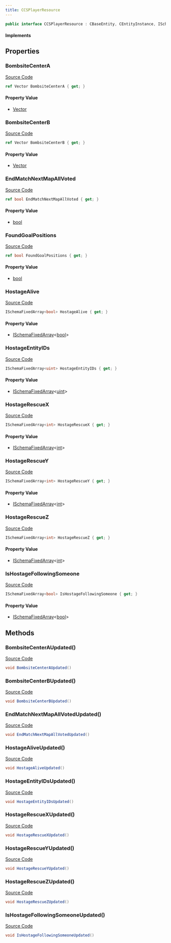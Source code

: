 ```yaml
---
title: CCSPlayerResource
---
```


```csharp
public interface CCSPlayerResource : CBaseEntity, CEntityInstance, ISchemaClass<CEntityInstance>, ISchemaClass<CBaseEntity>, ISchemaClass<CCSPlayerResource>, ISchemaField, ISchemaClass, INativeHandle
```

#### Implements

## Properties

### BombsiteCenterA

[Source Code](https://github.com/swiftly-solution/swiftlys2/blob/main/managed/src/SwiftlyS2.Generated/Schemas/Interfaces/CCSPlayerResource.cs#L23)

```csharp
ref Vector BombsiteCenterA { get; }
```

#### Property Value

- [Vector](/docs/api/shared/natives/vector)

### BombsiteCenterB

[Source Code](https://github.com/swiftly-solution/swiftlys2/blob/main/managed/src/SwiftlyS2.Generated/Schemas/Interfaces/CCSPlayerResource.cs#L25)

```csharp
ref Vector BombsiteCenterB { get; }
```

#### Property Value

- [Vector](/docs/api/shared/natives/vector)

### EndMatchNextMapAllVoted

[Source Code](https://github.com/swiftly-solution/swiftlys2/blob/main/managed/src/SwiftlyS2.Generated/Schemas/Interfaces/CCSPlayerResource.cs#L33)

```csharp
ref bool EndMatchNextMapAllVoted { get; }
```

#### Property Value

- [bool](https://learn.microsoft.com/dotnet/api/system.boolean)

### FoundGoalPositions

[Source Code](https://github.com/swiftly-solution/swiftlys2/blob/main/managed/src/SwiftlyS2.Generated/Schemas/Interfaces/CCSPlayerResource.cs#L35)

```csharp
ref bool FoundGoalPositions { get; }
```

#### Property Value

- [bool](https://learn.microsoft.com/dotnet/api/system.boolean)

### HostageAlive

[Source Code](https://github.com/swiftly-solution/swiftlys2/blob/main/managed/src/SwiftlyS2.Generated/Schemas/Interfaces/CCSPlayerResource.cs#L17)

```csharp
ISchemaFixedArray<bool> HostageAlive { get; }
```

#### Property Value

- [ISchemaFixedArray](/docs/api/shared/schemas/ischemafixedarray-1)<[bool](https://learn.microsoft.com/dotnet/api/system.boolean)>

### HostageEntityIDs

[Source Code](https://github.com/swiftly-solution/swiftlys2/blob/main/managed/src/SwiftlyS2.Generated/Schemas/Interfaces/CCSPlayerResource.cs#L21)

```csharp
ISchemaFixedArray<uint> HostageEntityIDs { get; }
```

#### Property Value

- [ISchemaFixedArray](/docs/api/shared/schemas/ischemafixedarray-1)<[uint](https://learn.microsoft.com/dotnet/api/system.uint32)>

### HostageRescueX

[Source Code](https://github.com/swiftly-solution/swiftlys2/blob/main/managed/src/SwiftlyS2.Generated/Schemas/Interfaces/CCSPlayerResource.cs#L27)

```csharp
ISchemaFixedArray<int> HostageRescueX { get; }
```

#### Property Value

- [ISchemaFixedArray](/docs/api/shared/schemas/ischemafixedarray-1)<[int](https://learn.microsoft.com/dotnet/api/system.int32)>

### HostageRescueY

[Source Code](https://github.com/swiftly-solution/swiftlys2/blob/main/managed/src/SwiftlyS2.Generated/Schemas/Interfaces/CCSPlayerResource.cs#L29)

```csharp
ISchemaFixedArray<int> HostageRescueY { get; }
```

#### Property Value

- [ISchemaFixedArray](/docs/api/shared/schemas/ischemafixedarray-1)<[int](https://learn.microsoft.com/dotnet/api/system.int32)>

### HostageRescueZ

[Source Code](https://github.com/swiftly-solution/swiftlys2/blob/main/managed/src/SwiftlyS2.Generated/Schemas/Interfaces/CCSPlayerResource.cs#L31)

```csharp
ISchemaFixedArray<int> HostageRescueZ { get; }
```

#### Property Value

- [ISchemaFixedArray](/docs/api/shared/schemas/ischemafixedarray-1)<[int](https://learn.microsoft.com/dotnet/api/system.int32)>

### IsHostageFollowingSomeone

[Source Code](https://github.com/swiftly-solution/swiftlys2/blob/main/managed/src/SwiftlyS2.Generated/Schemas/Interfaces/CCSPlayerResource.cs#L19)

```csharp
ISchemaFixedArray<bool> IsHostageFollowingSomeone { get; }
```

#### Property Value

- [ISchemaFixedArray](/docs/api/shared/schemas/ischemafixedarray-1)<[bool](https://learn.microsoft.com/dotnet/api/system.boolean)>

## Methods

### BombsiteCenterAUpdated()

[Source Code](https://github.com/swiftly-solution/swiftlys2/blob/main/managed/src/SwiftlyS2.Generated/Schemas/Interfaces/CCSPlayerResource.cs#L40)

```csharp
void BombsiteCenterAUpdated()
```

### BombsiteCenterBUpdated()

[Source Code](https://github.com/swiftly-solution/swiftlys2/blob/main/managed/src/SwiftlyS2.Generated/Schemas/Interfaces/CCSPlayerResource.cs#L41)

```csharp
void BombsiteCenterBUpdated()
```

### EndMatchNextMapAllVotedUpdated()

[Source Code](https://github.com/swiftly-solution/swiftlys2/blob/main/managed/src/SwiftlyS2.Generated/Schemas/Interfaces/CCSPlayerResource.cs#L45)

```csharp
void EndMatchNextMapAllVotedUpdated()
```

### HostageAliveUpdated()

[Source Code](https://github.com/swiftly-solution/swiftlys2/blob/main/managed/src/SwiftlyS2.Generated/Schemas/Interfaces/CCSPlayerResource.cs#L37)

```csharp
void HostageAliveUpdated()
```

### HostageEntityIDsUpdated()

[Source Code](https://github.com/swiftly-solution/swiftlys2/blob/main/managed/src/SwiftlyS2.Generated/Schemas/Interfaces/CCSPlayerResource.cs#L39)

```csharp
void HostageEntityIDsUpdated()
```

### HostageRescueXUpdated()

[Source Code](https://github.com/swiftly-solution/swiftlys2/blob/main/managed/src/SwiftlyS2.Generated/Schemas/Interfaces/CCSPlayerResource.cs#L42)

```csharp
void HostageRescueXUpdated()
```

### HostageRescueYUpdated()

[Source Code](https://github.com/swiftly-solution/swiftlys2/blob/main/managed/src/SwiftlyS2.Generated/Schemas/Interfaces/CCSPlayerResource.cs#L43)

```csharp
void HostageRescueYUpdated()
```

### HostageRescueZUpdated()

[Source Code](https://github.com/swiftly-solution/swiftlys2/blob/main/managed/src/SwiftlyS2.Generated/Schemas/Interfaces/CCSPlayerResource.cs#L44)

```csharp
void HostageRescueZUpdated()
```

### IsHostageFollowingSomeoneUpdated()

[Source Code](https://github.com/swiftly-solution/swiftlys2/blob/main/managed/src/SwiftlyS2.Generated/Schemas/Interfaces/CCSPlayerResource.cs#L38)

```csharp
void IsHostageFollowingSomeoneUpdated()
```

